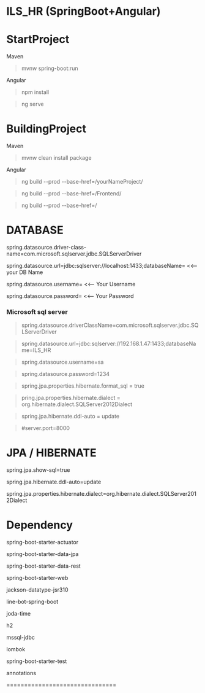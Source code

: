 # ILS_HR (SpringBoot+Angular)

StartProject
===============================
Maven

> mvnw spring-boot:run

Angular

> npm install

> ng serve


BuildingProject
===============================
Maven

> mvnw clean install package

Angular

> ng build --prod --base-href=/yourNameProject/

> ng build --prod --base-href=/Frontend/

> ng build --prod --base-href=/


DATABASE
===============================
spring.datasource.driver-class-name=com.microsoft.sqlserver.jdbc.SQLServerDriver

spring.datasource.url=jdbc:sqlserver://localhost:1433;databaseName= <<--your DB Name

spring.datasource.username= <<-- Your Username

spring.datasource.password= <<-- Your Password

### Microsoft sql server

> spring.datasource.driverClassName=com.microsoft.sqlserver.jdbc.SQLServerDriver

> spring.datasource.url=jdbc:sqlserver://192.168.1.47:1433;databaseName=ILS_HR

> spring.datasource.username=sa

> spring.datasource.password=1234

> spring.jpa.properties.hibernate.format_sql = true

> pring.jpa.properties.hibernate.dialect = org.hibernate.dialect.SQLServer2012Dialect

> spring.jpa.hibernate.ddl-auto = update

> #server.port=8000

JPA / HIBERNATE
===============================
spring.jpa.show-sql=true

spring.jpa.hibernate.ddl-auto=update

spring.jpa.properties.hibernate.dialect=org.hibernate.dialect.SQLServer2012Dialect


Dependency
===============================
spring-boot-starter-actuator

spring-boot-starter-data-jpa

spring-boot-starter-data-rest

spring-boot-starter-web

jackson-datatype-jsr310

line-bot-spring-boot

joda-time

h2

mssql-jdbc

lombok

spring-boot-starter-test

annotations

===============================
